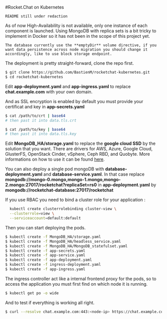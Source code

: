 #Rocket.Chat on Kubernetes

    README still under redaction

As of now High-Availability is not available, only one instance of each component is launched.
Using MongoDB with replica sets is a bit tricky to implement in Docker so it has not been in the scope of this project yet.

    The database currently use the **emptyDir** volume directive, if you want data persistence across node migration you should change it accordingly, like to use block storage endpoint.

The deployment is pretty straight-forward, clone the repo first.

```bash
$ git clone https://github.com/BastienM/rocketchat-kubernetes.git
$ cd rocketchat-kubernetes
```

Edit **app-deployment.yaml** and **app-ingress.yaml**  to replace **chat.example.com** with your own domain.

And as SSL encryption is enabled by default you must provide your certificat and key in **app-secrets.yaml**

```bash
$ cat /path/to/crt | base64
# then past it into data.tls.crt

$ cat /path/to/key | base64
# then past it into data.tls.key
```

Edit **MongoDB_HA/storage.yaml** to replace the **google cloud SSD** by the solution that you want.
There are drivers for AWS, Azure, Google Cloud, GlusterFS, OpenStack Cinder, vSphere, Ceph RBD, and Quobyte. More informations on how to use it can be found [here](https://kubernetes.io/docs/concepts/storage/persistent-volumes/#provisioner).

You can also deploy a single pod mongoDB with **database-deployment.yaml** and **database-service.yaml**.
In that case replace **mongodb://mongo-0.mongo,mongo-1.mongo,mongo-2.mongo:27017/rocketchat?replicaSet=rs0** in **app-deployment.yaml** by **mongodb://rocketchat-database:27017/rocketchat**

If you use RBAC you need to bind a cluster role for your application :
```sh
  kubectl create clusterrolebinding cluster-view \
  --clusterrole=view \
  --serviceaccount=default:default
```

Then you can start deploying the pods.

```bash
$ kubectl create -f MongoDB_HA/storage.yaml
$ kubectl create -f MongoDB_HA/headless_service.yaml
$ kubectl create -f MongoDB_HA/MongoDB_statefulset.yaml
$ kubectl create -f app-secrets.yaml
$ kubectl create -f app-service.yaml
$ kubectl create -f app-deployment.yaml
$ kubectl create -f ingress-deployment.yaml
$ kubectl create -f app-ingress.yaml
```

The ingress controller act like a internal frontend proxy for the pods, so to access the application you must first find on which node it is running.


```bash
$ kubectl get po -o wide
```

And to test if everything is working all right.

```bash
$ curl --resolve chat.example.com:443:<node-ip> https://chat.example.com
```
